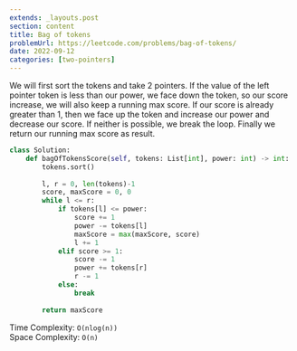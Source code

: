 ```yaml
---
extends: _layouts.post
section: content
title: Bag of tokens
problemUrl: https://leetcode.com/problems/bag-of-tokens/
date: 2022-09-12
categories: [two-pointers]
---
```


We will first sort the tokens and take 2 pointers. If the value of the left pointer token is less than our power, we face down the token, so our score increase, we will also keep a running max score. If our score is already greater than 1, then we face up the token and increase our power and decrease our score. If neither is possible, we break the loop. Finally we return our running max score as result.

```python
class Solution:
    def bagOfTokensScore(self, tokens: List[int], power: int) -> int:
        tokens.sort()
        
        l, r = 0, len(tokens)-1
        score, maxScore = 0, 0
        while l <= r:
            if tokens[l] <= power:
                score += 1
                power -= tokens[l]
                maxScore = max(maxScore, score)
                l += 1
            elif score >= 1:
                score -= 1
                power += tokens[r]
                r -= 1
            else:
                break
        
        return maxScore
```

Time Complexity: `O(nlog(n))` <br/>
Space Complexity: `O(n)`